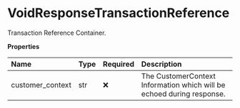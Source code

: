 # VoidResponseTransactionReference

Transaction Reference Container.

**Properties**

| Name             | Type | Required | Description                                                           |
| :--------------- | :--- | :------- | :-------------------------------------------------------------------- |
| customer_context | str  | ❌       | The CustomerContext Information which will be echoed during response. |

<!-- This file was generated by liblab | https://liblab.com/ -->
